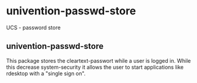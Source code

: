 # univention-passwd-store
UCS - password store

## univention-passwd-store
This package stores the cleartext-passwort while a user is logged in. While this decrease system-security it allows the user to start applications like rdesktop with a "single sign on".
